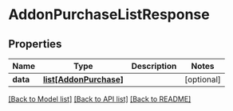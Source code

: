 # AddonPurchaseListResponse

## Properties
Name | Type | Description | Notes
------------ | ------------- | ------------- | -------------
**data** | [**list[AddonPurchase]**](AddonPurchase.md) |  | [optional] 

[[Back to Model list]](../README.md#documentation-for-models) [[Back to API list]](../README.md#documentation-for-api-endpoints) [[Back to README]](../README.md)

